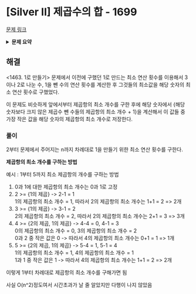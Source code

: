 # [Silver II] 제곱수의 합 - 1699 

[문제 링크](https://www.acmicpc.net/problem/1699) 

<details>

<summary><b>문제 요약</b></summary>

### 성능 요약

메모리: 34024 KB, 시간: 3628 ms

### 분류

다이나믹 프로그래밍, 수학

### 제출 일자

2023년 11월 9일 14:48:53

### 문제 설명

<p>어떤 자연수 N은 그보다 작거나 같은 제곱수들의 합으로 나타낼 수 있다. 예를 들어 11=3<sup>2</sup>+1<sup>2</sup>+1<sup>2</sup>(3개 항)이다. 이런 표현방법은 여러 가지가 될 수 있는데, 11의 경우 11=2<sup>2</sup>+2<sup>2</sup>+1<sup>2</sup>+1<sup>2</sup>+1<sup>2</sup>(5개 항)도 가능하다. 이 경우, 수학자 숌크라테스는 “11은 3개 항의 제곱수 합으로 표현할 수 있다.”라고 말한다. 또한 11은 그보다 적은 항의 제곱수 합으로 표현할 수 없으므로, 11을 그 합으로써 표현할 수 있는 제곱수 항의 최소 개수는 3이다.</p>

<p>주어진 자연수 N을 이렇게 제곱수들의 합으로 표현할 때에 그 항의 최소개수를 구하는 프로그램을 작성하시오.</p>

### 입력 

 <p>첫째 줄에 자연수 N이 주어진다. (1 ≤ N ≤ 100,000)</p>

### 출력 

 <p>주어진 자연수를 제곱수의 합으로 나타낼 때에 그 제곱수 항의 최소 개수를 출력한다.</p>

</details>

## 해결

<p><1463. 1로 만들기> 문제에서 이전에 구했던 1로 만드는 최소 연산 횟수를 이용해서 3이나 2로 나눈 수, 1을 뺀 수의 연산 횟수를 계산한 후 그것들의 최소값을 해당 숫자의 최소 연산 횟수로 구했었다.</p>

<p>이 문제도 비슷하게 앞에서부터 제곱항의 최소 개수를 구한 후에 해당 숫자에서 {해당 숫자보다 크지 않은 제곱수 뺀 수들의 제곱항의 최소 개수 + 1}을 계산해서 이 값들 중 가장 작은 값을 해당 숫자의 제곱항의 최소 개수로 저장한다.</p>

### 풀이

<p>2부터 문제에서 주어지는 n까지 차례대로 1을 만들기 위한 최소 연산 횟수를 구한다.
</p>
<p><b>제곱항의 최소 개수를 구하는 방법</b><p>

<p>예시 : 1부터 5까지 최소 제곱항의 개수를 구하는 방법</p>
<ol>
<li>0과 1에 대한 제곱항의 최소 개수는 0과 1로 고정</li>
<li>2 >= {1의 제곱} -> 2-1 = 1<br>1의 제곱항의 최소 개수 = 1, 따라서 2의 제곱항의 최소 개수는 1+1 = 2 => 2개</li>
<li>3 >= {1의 제곱} -> 3-1 = 2<br>2의 제곱항의 최소 개수 = 2, 따라서 2의 제곱항의 최소 개수는 2+1 = 3 => 3개</li>
<li>4 >= {2의 제곱, 1의 제곱} -> 4-4 = 0, 4-1 = 3<br>0의 제곱항의 최소 개수 = 0, 3의 제곱항의 최소 개수 = 2<br> 
0과 2 중 작은 값은 0 -> 따라서 4의 제곱항의 최소 개수는 0+1 = 1 => 1개</li>
<li>5 >= {2의 제곱, 1의 제곱} -> 5-4 = 1, 5-1 = 4<br>1의 제곱항의 최소 개수 = 1, 4의 제곱항의 최소 개수 = 1<br> 
1과 1 중 작은 값은 1 -> 따라서 4의 제곱항의 최소 개수는 1+1 = 2 => 2개</li>
</ol>
</p>

<p>이렇게 1부터 차례대로 제곱항의 최소 개수를 구해가면 됨</p>
<p>사실 O(n^2)정도여서 시간초과가 날 줄 알았지만 다행이 나지 않았음</p>

